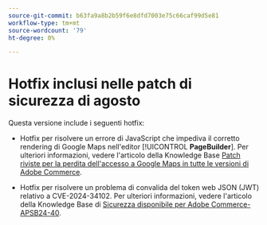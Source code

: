 ```yaml
---
source-git-commit: b63fa9a8b2b59f6e8dfd7003e75c66caf99d5e81
workflow-type: tm+mt
source-wordcount: '79'
ht-degree: 0%

---
```

# Hotfix inclusi nelle patch di sicurezza di agosto

Questa versione include i seguenti hotfix:

* Hotfix per risolvere un errore di JavaScript che impediva il corretto rendering di Google Maps nell&#39;editor [!UICONTROL **PageBuilder**]. Per ulteriori informazioni, vedere l&#39;articolo della Knowledge Base [Patch riviste per la perdita dell&#39;accesso a Google Maps in tutte le versioni di Adobe Commerce](https://experienceleague.adobe.com/en/docs/commerce-knowledge-base/kb/troubleshooting/site-down-or-unresponsive/revised-patches-for-google-maps-access-loss-on-all-adobe-commerce-versions).

<!--
ACP2E-3156
ACP2E-3157
ACP2E-3158
ACP2E-3159
-->

* Hotfix per risolvere un problema di convalida del token web JSON (JWT) relativo a CVE-2024-34102. Per ulteriori informazioni, vedere l&#39;articolo della Knowledge Base di [Sicurezza disponibile per Adobe Commerce-APSB24-40](https://experienceleague.adobe.com/en/docs/commerce-knowledge-base/kb/troubleshooting/known-issues-patches-attached/security-update-available-for-adobe-commerce-apsb24-40-revised-to-include-isolated-patch-for-cve-2024-34102).

<!--
AC-12486
AC-12487
AC-12488
AC-12489
--->